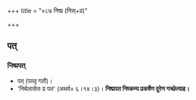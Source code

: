 +++
title = "०८७ निष्प्र (निस्+प्र)"

+++

## पत्
### निष्प्रपत्
- पत् (पत्लृ गतौ)।
- 'निर्बलासेतः प्र पत' (अथर्व० ६।१४।३)। **निष्प्रपत निष्क्रम्य प्रकर्षेण दूरेण गच्छेत्याह।**
